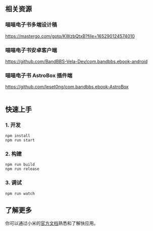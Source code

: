 ## 相关资源

### 喵喵电子书多端设计稿  
https://mastergo.com/goto/KWzbQtxB?file=165290124574010  

### 喵喵电子书安卓客户端  
https://github.com/BandBBS-Vela-Dev/com.bandbbs.ebook-android

### 喵喵电子书 AstroBox 插件端  
https://github.com/leset0ng/com.bandbbs.ebook-AstroBox
</br></br>

## 快速上手

### 1. 开发

```
npm install
npm run start
```

### 2. 构建

```
npm run build
npm run release
```

### 3. 调试

```
npm run watch
```

## 了解更多

你可以通过小米的[官方文档](https://iot.mi.com/vela/quickapp)熟悉和了解快应用。
